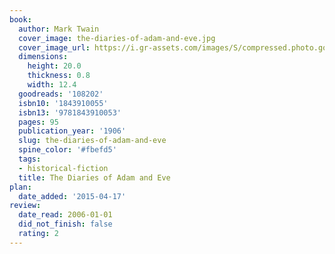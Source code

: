 ```yaml
---
book:
  author: Mark Twain
  cover_image: the-diaries-of-adam-and-eve.jpg
  cover_image_url: https://i.gr-assets.com/images/S/compressed.photo.goodreads.com/books/1374097796l/108202._SX98_.jpg
  dimensions:
    height: 20.0
    thickness: 0.8
    width: 12.4
  goodreads: '108202'
  isbn10: '1843910055'
  isbn13: '9781843910053'
  pages: 95
  publication_year: '1906'
  slug: the-diaries-of-adam-and-eve
  spine_color: '#fbefd5'
  tags:
  - historical-fiction
  title: The Diaries of Adam and Eve
plan:
  date_added: '2015-04-17'
review:
  date_read: 2006-01-01
  did_not_finish: false
  rating: 2
---
```

